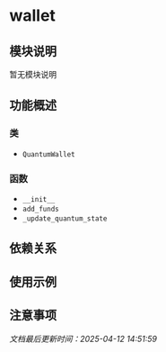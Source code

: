 # wallet

## 模块说明
暂无模块说明

## 功能概述

### 类

- `QuantumWallet`

### 函数

- `__init__`
- `add_funds`
- `_update_quantum_state`

## 依赖关系

## 使用示例

## 注意事项

*文档最后更新时间：2025-04-12 14:51:59*